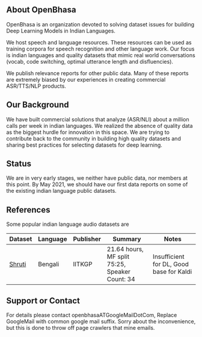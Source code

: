 ## About OpenBhasa

OpenBhasa is an organization devoted to solving dataset issues for building Deep Learning Models in Indian Languages.

We host speech and language resources. These resources can be used as training corpora for speech recognition and other language work. Our focus is indian languages and quality datasets that mimic real world conversations (vocab, code switching, optimal utterance length and disfluencies).    

We publish relevance reports for other public data. Many of these reports are extremely biased by our experiences in creating commercial ASR/TTS/NLP products.   


## Our Background
We have built commercial solutions that analyze (ASR/NLI) about a million calls per week in indian languages. We realized the absence of quality data as the biggest hurdle for innovation in this space. We are trying to contribute back to the community in building high quality datasets and sharing best practices for selecting datasets for deep learning.


## Status
We are in very early stages, we neither have public data, nor members at this point. By May 2021, we should have our first data reports on some of the existing indian language public datasets.

## References
Some popular indian language audio datasets are   

| Dataset | Language | Publisher | Summary| Notes |
| ------------- | ------------- | ------------- | ------------- | ------------- |
|[Shruti](http://cse.iitkgp.ac.in/~pabitra/shruti_corpus.html)| Bengali | IITKGP| 21.64 hours, MF split 75:25, Speaker Count: 34| Insufficient for DL, Good base for Kaldi|


## Support or Contact
For details please contact openbhasaATGoogleMailDotCom, Replace GoogleMail with common google mail suffix. Sorry about the inconvenience, but this is done to throw off page crawlers that mine emails.
